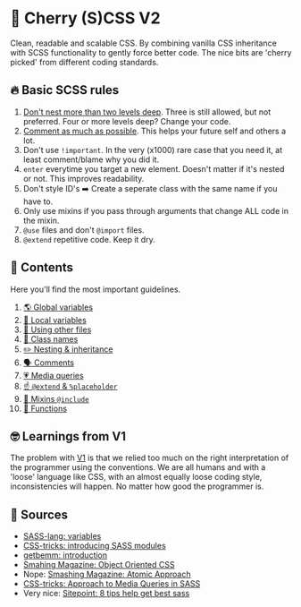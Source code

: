 # 🍒 Cherry (S)CSS V2
Clean, readable and scalable CSS. By combining vanilla CSS inheritance with SCSS functionality to gently force better code. The nice bits are 'cherry picked' from different coding standards.

## 🔥 Basic SCSS rules
1. [Don't nest more than two levels deep](_nesting.md). Three is still allowed, but not preferred. Four or more levels deep? Change your code.
2. [Comment as much as possible](_comments.md). This helps your future self and others a lot.
3. Don't use `!important`. In the very (x1000) rare case that you need it, at least comment/blame why you did it.
4. `enter` everytime you target a new element. Doesn't matter if it's nested or not. This improves readability.
5. Don't style ID's ➡️ Create a seperate class with the same name if you have to.
6. Only use mixins if you pass through arguments that change ALL code in the mixin.
7. `@use` files and don't `@import` files.
8. `@extend` repetitive code. Keep it dry.

## 🧠 Contents
Here you'll find the most important guidelines.
1. [🌎 Global variables](_global-variables.md)
2. [🏡 Local variables](_local-variables.md)
3. [🤝 Using other files](_local-variables.md)
4. [🥳 Class names](_class-names.md)
5. [✏️ Nesting & inheritance](_nesting.md)
6. [🗣 Comments](_comments.md)
7. [💗 Media queries](_comments.md)
8. [☝️ `@extend` & `%placeholder`](_extend.md)
9. [💩 Mixins `@include`](_mixins.md)
10. [💪 Functions](_functions.md)

## 🤓 Learnings from V1
The problem with [V1](_v1.md) is that we relied too much on the right interpretation of the programmer using the conventions. We are all humans and with a 'loose' language like CSS, with an almost equally loose coding style, inconsistencies will happen. No matter how good the programmer is.

## 📕 Sources
- [SASS-lang: variables](https://sass-lang.com/documentation/variables)
- [CSS-tricks: introducing SASS modules](https://css-tricks.com/introducing-sass-modules/)
- [getbemm: introduction](http://getbem.com/introduction/)
- [Smahing Magazine: Object Oriented CSS](https://www.smashingmagazine.com/2011/12/an-introduction-to-object-oriented-css-oocss/)
- Nope: [Smashing Magazine: Atomic Approach](https://www.smashingmagazine.com/2013/10/challenging-css-best-practices-atomic-approach/)
- [CSS-tricks: Approach to Media Queries in SASS](https://css-tricks.com/approaches-media-queries-sass/)
- Very nice: [Sitepoint: 8 tips help get best sass](https://www.sitepoint.com/8-tips-help-get-best-sass/)